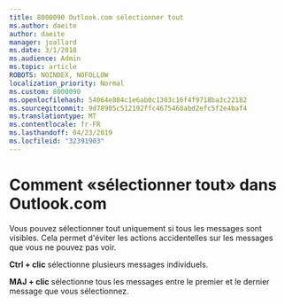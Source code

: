 ```yaml
---
title: 8000090 Outlook.com sélectionner tout
ms.author: daeite
author: daeite
manager: joallard
ms.date: 3/1/2018
ms.audience: Admin
ms.topic: article
ROBOTS: NOINDEX, NOFOLLOW
localization_priority: Normal
ms.custom: 8000090
ms.openlocfilehash: 54064e804c1e6ab0c1303c16f4f9718ba3c22182
ms.sourcegitcommit: 9d78905c512192ffc4675468abd2efc5f2e4baf4
ms.translationtype: MT
ms.contentlocale: fr-FR
ms.lasthandoff: 04/23/2019
ms.locfileid: "32391903"
---
```

# <a name="how-to-select-all-in-outlookcom"></a>Comment «sélectionner tout» dans Outlook.com

Vous pouvez sélectionner tout uniquement si tous les messages sont visibles. Cela permet d'éviter les actions accidentelles sur les messages que vous ne pouvez pas voir.

**Ctrl + clic** sélectionne plusieurs messages individuels.

**MAJ + clic** sélectionne tous les messages entre le premier et le dernier message que vous sélectionnez.